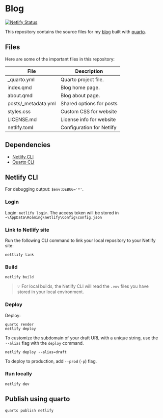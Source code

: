 # Blog

[![Netlify Status](https://api.netlify.com/api/v1/badges/db14934e-1391-47d3-af07-18259a5ee7ed/deploy-status)](https://app.netlify.com/projects/ajaymehta/deploys)

This repository contains the source files for my [blog](https://ajaymehta.netlify.com/) built with [quarto](https://quarto.org/).

## Files

Here are some of the important files in this repository:

| File                | Description                |
|---------------------|----------------------------|
| _quarto.yml         | Quarto project file.       |
| index.qmd           | Blog home page.            |
| about.qmd           | Blog about page.           |
| posts/_metadata.yml | Shared options for posts   |
| styles.css          | Custom CSS for website     |
| LICENSE.md          | License info for website   |
| netlify.toml        | Configuration for Netlify  |

## Dependencies

- [Netlify CLI](https://docs.netlify.com/cli/get-started/)
- [Quarto CLI](https://quarto.org)

## Netlify CLI

For debugging output: `$env:DEBUG='*'`.

### Login

Login: `netlify login`. The access token will be stored in `~\AppData\Roaming\netlify\Config\config.json`

### Link to Netlify site

Run the following CLI command to link your local repository to your Netlify site:

```shell
neltlify link
```

### Build

```shell
netlify build
```

> :bulb: For local builds, the Netlify CLI will read the `.env` files you have stored in your local environment.

### Deploy

Deploy:

```shell
quarto render
netlify deploy
```

To customize the subdomain of your draft URL with a unique string, use the `--alias` flag with the `deploy` command.

```shell
netlify deploy --alias=draft
```

To deploy to production, add `--prod` (`-p`) flag.

### Run locally

```shell
netlify dev
```

## Publish using quarto

```shell
quarto publish netlify
```
